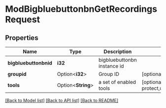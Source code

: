 # ModBigbluebuttonbnGetRecordingsRequest

## Properties

Name | Type | Description | Notes
------------ | ------------- | ------------- | -------------
**bigbluebuttonbnid** | **i32** | bigbluebuttonbn instance id | 
**groupid** | Option<**i32**> | Group ID | [optional][default to null]
**tools** | Option<**String**> | a set of enabled tools | [optional][default to protect,unprotect,publish,unpublish,delete]

[[Back to Model list]](../README.md#documentation-for-models) [[Back to API list]](../README.md#documentation-for-api-endpoints) [[Back to README]](../README.md)



